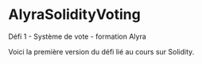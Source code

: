 # AlyraSolidityVoting
Défi 1 - Système de vote - formation Alyra

Voici la première version du défi lié au cours sur Solidity.
